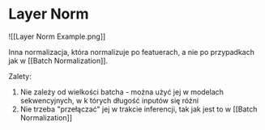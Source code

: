 # Layer Norm

![[Layer Norm Example.png]]

Inna normalizacja, która normalizuje po featuerach, a nie po przypadkach jak w [[Batch Normalization]].

Zalety:

1. Nie zależy od wielkości batcha - można użyć jej w modelach sekwencyjnych, w k tórych długość inputów się różni
2. Nie trzeba "przełączać" jej w trakcie inferencji, tak jak jest to w [[Batch Normalization]]
